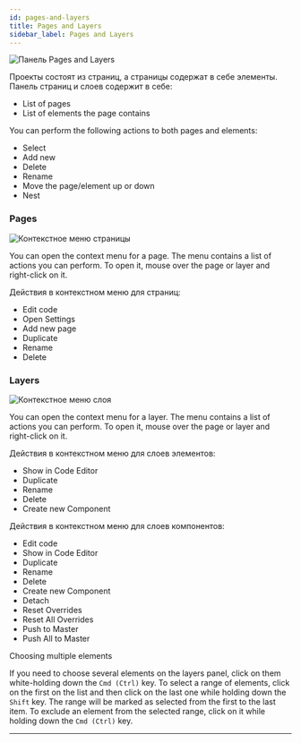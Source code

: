 ```yaml
---
id: pages-and-layers
title: Pages and Layers
sidebar_label: Pages and Layers
---
```


![Панель Pages and Layers](https://test-upl.quarkly.io/607d3473b99fb9001fcbcc16/images/docs-new-pages-layers-panel.png?v=2021-05-16T13:18:58.776Z)

Проекты состоят из страниц, а страницы содержат в себе элементы. Панель страниц и слоев содержит в себе:

-   List of pages
-   List of elements the page contains

You can perform the following actions to both pages and elements:

-   Select
-   Add new
-   Delete
-   Rename
-   Move the page/element up or down
-   Nest

### Pages

![Контекстное меню страницы](https://test-upl.quarkly.io/607d3473b99fb9001fcbcc16/images/docs-new-pages-layers-panel-page-menu.png?v=2021-05-16T13:23:40.217Z)

You can open the context menu for a page. The menu contains a list of actions you can perform. To open it, mouse over the page or layer and right-click on it.

Действия в контекстном меню для страниц:

-   Edit code
-   Open Settings
-   Add new page
-   Duplicate
-   Rename
-   Delete

### Layers

![Контекстное меню слоя](https://test-upl.quarkly.io/607d3473b99fb9001fcbcc16/images/docs-new-pages-layers-panel-layer-menu.png?v=2021-05-16T13:23:40.223Z)

You can open the context menu for a layer. The menu contains a list of actions you can perform. To open it, mouse over the page or layer and right-click on it.

Действия в контекстном меню для слоев элементов:

-   Show in Code Editor
-   Duplicate
-   Rename
-   Delete
-   Create new Component

Действия в контекстном меню для слоев компонентов:

-   Edit code
-   Show in Code Editor
-   Duplicate
-   Rename
-   Delete
-   Create new Component
-   Detach
-   Reset Overrides
-   Reset All Overrides
-   Push to Master
-   Push All to Master

Choosing multiple elements

If you need to choose several elements on the layers panel, click on them white-holding down the `Cmd (Ctrl)` key. To select a range of elements, click on the first on the list and then click on the last one while holding down the `Shift` key. The range will be marked as selected from the first to the last item. To exclude an element from the selected range, click on it while holding down the `Cmd (Ctrl)` key.

---
